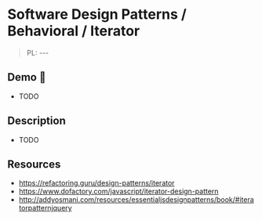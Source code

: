 # Software Design Patterns / Behavioral / Iterator

> PL: ---

## Demo 🎉

* TODO

## Description

* TODO

## Resources

* <https://refactoring.guru/design-patterns/iterator>
* <https://www.dofactory.com/javascript/iterator-design-pattern>
* <http://addyosmani.com/resources/essentialjsdesignpatterns/book/#iteratorpatternjquery>

